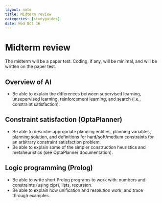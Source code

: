 ```yaml
---
layout: note
title: Midterm review
categories: [studyguides]
date: Wed Oct 16
---
```


# Midterm review

The midterm will be a paper test. Coding, if any, will be minimal, and will be written on the paper test.

## Overview of AI

- Be able to explain the differences between supervised learning, unsupervised learning, reinforcement learning, and search (i.e., constraint satisfaction).

## Constraint satisfaction (OptaPlanner)

- Be able to describe appropriate planning entities, planning variables, planning solution, and definitions for hard/soft/medium constraints for an arbitrary constraint satisfaction problem.
- Be able to explain some of the simpler construction heuristics and metaheuristics (see OptaPlanner documentation).

## Logic programming (Prolog)

- Be able to write short Prolog programs to work with: numbers and constraints (using clpr), lists, recursion.
- Be able to explain how unification and resolution work, and trace through examples.

